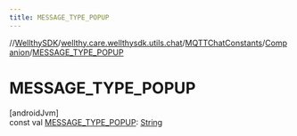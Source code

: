 ```yaml
---
title: MESSAGE_TYPE_POPUP
---
```

//[WellthySDK](../../../../index.html)/[wellthy.care.wellthysdk.utils.chat](../../index.html)/[MQTTChatConstants](../index.html)/[Companion](index.html)/[MESSAGE_TYPE_POPUP](-m-e-s-s-a-g-e_-t-y-p-e_-p-o-p-u-p.html)



# MESSAGE_TYPE_POPUP



[androidJvm]\
const val [MESSAGE_TYPE_POPUP](-m-e-s-s-a-g-e_-t-y-p-e_-p-o-p-u-p.html): [String](https://kotlinlang.org/api/latest/jvm/stdlib/kotlin/-string/index.html)




